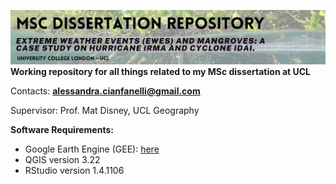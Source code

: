 ![](https://github.com/Ale-cianfa/MSc_Dissertation/blob/main/diss_heading.png)
**Working repository for all things related to my MSc dissertation at UCL**

Contacts: **alessandra.cianfanelli@gmail.com**

Supervisor: Prof. Mat Disney, UCL Geography

**Software Requirements:**

- Google Earth Engine (GEE): [here](https://earthengine.google.com)
- QGIS version 3.22
- RStudio version 1.4.1106

